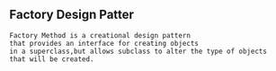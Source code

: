 ## Factory Design Patter
```
Factory Method is a creational design pattern 
that provides an interface for creating objects 
in a superclass,but allows subclass to alter the type of objects
that will be created.
```
